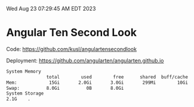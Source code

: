Wed Aug 23 07:29:45 AM EDT 2023

# Angular Ten Second Look

Code: https://github.com/kusl/angulartensecondlook

Deployment: https://github.com/angularten/angularten.github.io

```bash
System Memory
               total        used        free      shared  buff/cache   available
Mem:            15Gi       2.0Gi       3.0Gi       299Mi        10Gi        12Gi
Swap:          8.0Gi          0B       8.0Gi
System Storage
2.1G	.
```
```bash
